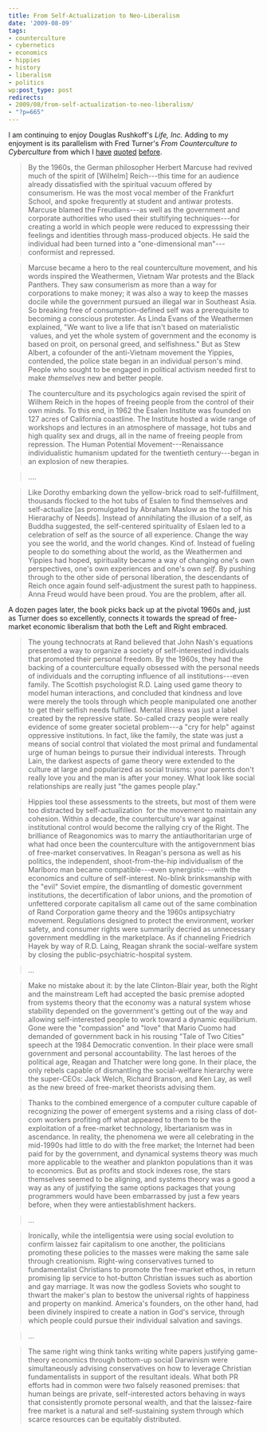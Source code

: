 ```yaml
---
title: From Self-Actualization to Neo-Liberalism
date: '2009-08-09'
tags:
- counterculture
- cybernetics
- economics
- hippies
- history
- liberalism
- politics
wp:post_type: post
redirects:
- 2009/08/from-self-actualization-to-neo-liberalism/
- "?p=665"
---
```


I am continuing to enjoy Douglas Rushkoff's _Life, Inc._ Adding to my enjoyment is its parallelism with Fred Turner's _From Counterculture to Cyberculture_ from which I [have](http://www.island94.org/2007/11/understanding-academia-and-legitimacy-exchange/) [quoted](http://www.island94.org/2007/11/close-to-the-machine/) [before](http://www.island94.org/2007/12/destructive-rhetoric/).

> By the 1960s, the German philosopher Herbert Marcuse had revived much of the spirit of [Wilhelm] Reich---this time for an audience already dissatisfied with the spiritual vacuum offered by consumerism. He was the most vocal member of the Frankfurt School, and spoke frequrently at student and antiwar protests. Marcuse blamed the Freudians---as well as the government and corporate authorities who used their stultifying techniques---for creating a world in which people were reduced to expresssing their feelings and identities through mass-produced objects. He said the individual had been turned into a "one-dimensional man"---conformist and repressed.

>

> Marcuse became a hero to the real counterculture movement, and his words inspired the Weathermen, Vietnam War protests and the Black Panthers. They saw consumerism as more than a way for corporations to make money; it was also a way to keep the masses docile while the government pursued an illegal war in Southeast Asia. So breaking free of consumption-defined self was a prerequisite to becoming a conscious protester. As Linda Evans of the Weathermen explained, "We want to live a life that isn't based on materialistic  values, and yet the whole system of government and the economy is based on proit, on personal greed, and selfishness." But as Stew Albert, a cofounder of the anti-Vietnam movement the Yippies, contended, the police state began in an individual person's mind. People who sought to be engaged in political activism needed first to make _themselves_ new and better people.

>

> The counterculture and its psychologics again revised the spirit of Wilhem Reich in the hopes of freeing people from the control of their own minds. To this end, in 1962 the Esalen Institute was founded on 127 acres of California coastline. The Institute hosted a wide range of workshops and lectures in an atmosphere of massage, hot tubs and high quality sex and drugs, all in the name of freeing people from repression. The Human Potential Movement---Renaissance individualistic humanism updated for the twentieth century---began in an explosion of new therapies.

>

> ....

>

> Like Dorothy embarking down the yellow-brick road to self-fulfillment, thousands flocked to the hot tubs of Esalen to find themselves and self-actualize [as promulgated by Abraham Maslow as the top of his Hierarachy of Needs]. Instead of annihilating the illusion of a self, as Buddha suggested, the self-centered spirituality of Eslaen led to a celebration of self as the source of all experience. Change the way you see the world, and the world changes. Kind of. Instead of fueling people to do something about the world, as the Weathermen and Yippies had hoped, spirituality became a way of changing one's own perspectives, one's own experiences and one's own _self_. By pushing through to the other side of personal liberation, the descendants of Reich once again found self-adjustment the surest path to happiness. Anna Freud would have been proud. You are the problem, after all.

A dozen pages later, the book picks back up at the pivotal 1960s and, just as Turner does so excellently, connects it towards the spread of free-market economic liberalism that both the Left and Right embraced.

> The young technocrats at Rand believed that John Nash's equations presented a way to organize a society of self-interested individuals that promoted their personal freedom. By the 1960s, they had the backing of a counterculture equally obsessed with the personal needs of individuals and the corrupting influence of all institutions---even family. The Scottish psychologist R.D. Laing used game theory to model human interactions, and concluded that kindness and love were merely the tools through which people manipulated one another to get their selfish needs fulfilled. Mental illness was just a label created by the repressive state. So-called crazy people were really evidence of some greater societal problem---a "cry for help" against oppressive institutions. In fact, like the family, the state was just a means of social control that violated the most primal and fundamental urge of human beings to pursue their individual interests. Through Lain, the darkest aspects of game theory were extended to the culture at large and popularized as social truisms: your parents don't really love you and the man is after your money. What look like social relationships are really just "the games people play."

>

> Hippies tool these assessments to the streets, but most of them were too distracted by self-actualization  for the movement to maintain any cohesion. Within a decade, the counterculture's war against institutional control would become the rallying cry of the Right. The brilliance of Reagonomics was to marry the antiauthoritarian urge of what had once been the counterculture with the antigovernment bias of free-market conservatives. In Reagan's persona as well as his politics, the independent, shoot-from-the-hip individualism of the Marlboro man became compatible---even synergistic---with the economics and culture of self-interest. No-blink brinksmanship with the "evil" Soviet empire, the dismantling of domestic government institutions, the decertification of labor unions, and the promotion of unfettered corporate capitalism all came out of the same combination of Rand Corporation game theory and the 1960s antipsychiatry movement. Regulations designed to protect the environment, worker safety, and consumer rights were summarily decried as unnecessary government meddling in the marketplace. As if channeling Friedrich Hayek by way of R.D. Laing, Reagan shrank the social-welfare system by closing the public-psychiatric-hospital system.

>

> ...

>

> Make no mistake about it: by the late Clinton-Blair year, both the Right and the mainstream Left had accepted the basic premise adopted from systems theory that the economy was a natural system whose stability depended on the government's getting out of the way and allowing self-interested people to work toward a dynamic equilibrium. Gone were the "compassion" and "love" that Mario Cuomo had demanded of government back in his rousing "Tale of Two Cities" speech at the 1984 Democratic convention. In their place were small government and personal accountability. The last heroes of the political age, Reagan and Thatcher were long gone. In their place, the only rebels capable of dismantling the social-welfare hierarchy were the super-CEOs: Jack Welch, Richard Branson, and Ken Lay, as well as the new breed of free-market theorists advising them.

>

> Thanks to the combined emergence of a computer culture capable of recognizing the power of emergent systems and a rising class of dot-com workers profiting off what appeared to them to be the exploitation of a free-market technology, libertarianism was in ascendance. In reality, the phenomena we were all celebrating in the mid-1990s had little to do with the free market; the Internet had been paid for by the government, and dynamical systems theory was much more applicable to the weather and plankton populations than it was to economics. But as profits and stock indexes rose, the stars themselves seemed to be aligning, and systems theory was a good a way as any of justifying the same options packages that young programmers would have been embarrassed by just a few years before, when they were antiestablishment hackers.

>

> ...

>

> Ironically, while the intelligentsia were using social evolution to confirm laissez fair capitalism to one another, the politicians promoting these policies to the masses were making the same sale through creationism. Right-wing conservatives turned to fundamentalist Christians to promote the free-market ethos, in return promising lip service to hot-button Christian issues such as abortion and gay marriage. It was now the godless Soviets who sought to thwart the maker's plan to bestow the universal rights of happiness and property on mankind. America's founders, on the other hand, had been divinely inspired to create a nation in God's service, through which people could pursue their individual salvation and savings.

>

> ...

>

> The same right wing think tanks writing white papers justifying game-theory economics through bottom-up social Darwinism were simultaneously advising conservatives on how to leverage Christian fundamentalists in support of the resultant ideals. What both PR efforts had in common were two falsely reasoned premises: that human beings are private, self-interested actors behaving in ways that consistently promote personal wealth, and that the laissez-faire free market is a natural and self-sustaining system through which scarce resources can be equitably distributed.
